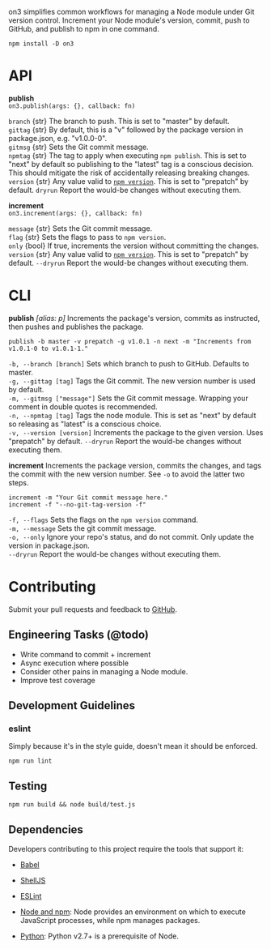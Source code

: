 on3 simplifies common workflows for managing a Node module under Git version control. Increment your Node module's version, commit, push to GitHub, and publish to npm in one command.

`npm install -D on3`

# API
**publish**  
`on3.publish(args: {}, callback: fn)`  

`branch` {str} The branch to push. This is set to "master" by default.  
`gittag` {str} By default, this is a "v" followed by the package version in package.json, e.g. "v1.0.0-0".  
`gitmsg` {str} Sets the Git commit message.  
`npmtag` {str} The tag to apply when executing `npm publish`. This is set to "next" by default so publishing to the "latest" tag is a conscious decision. This should mitigate the risk of accidentally releasing breaking changes.  
`version` {str} Any value valid to [`npm version`](https://docs.npmjs.com/cli/version). This is set to "prepatch" by default.
`dryrun` Report the would-be changes without executing them.

**increment**  
`on3.increment(args: {}, callback: fn)`  

`message` {str} Sets the Git commit message.  
`flag` {str} Sets the flags to pass to `npm version`.  
`only` {bool} If true, increments the version without committing the changes.  
`version` {str} Any value valid to [`npm version`](https://docs.npmjs.com/cli/version). This is set to "prepatch" by default.
`--dryrun` Report the would-be changes without executing them.

# CLI
**publish** _[alias: p]_ Increments the package's version, commits as instructed, then pushes and publishes the package.

  `publish -b master -v prepatch -g v1.0.1 -n next -m "Increments from v1.0.1-0 to v1.0.1-1."`

`-b, --branch [branch]` Sets which branch to push to GitHub. Defaults to master.  
`-g, --gittag [tag]` Tags the Git commit. The new version number is used by default.  
`-m, --gitmsg ["message"]` Sets the Git commit message. Wrapping your comment in double quotes is recommended.  
`-n, --npmtag [tag]` Tags the node module. This is set as "next" by default so releasing as "latest" is a conscious choice.  
`-v, --version [version]` Increments the package to the given version. Uses "prepatch" by default.
`--dryrun` Report the would-be changes without executing them.

**increment** Increments the package version, commits the changes, and tags the commit with the new version number. See `-o` to avoid the latter two steps.

  `increment -m "Your Git commit message here."`  
  `increment -f "--no-git-tag-version -f"`  

`-f, --flags` Sets the flags on the `npm version` command.  
`-m, --message` Sets the git commit message.  
`-o, --only` Ignore your repo's status, and do not commit. Only update the version in package.json.  
`--dryrun` Report the would-be changes without executing them.

# Contributing
Submit your pull requests and feedback to [GitHub](https://github.com/luzmcosta/on3/issues).

## Engineering Tasks (@todo)
- Write command to commit + increment
- Async execution where possible
- Consider other pains in managing a Node module. 
- Improve test coverage

## Development Guidelines

### eslint
Simply because it's in the style guide, doesn't mean it should be enforced.

`npm run lint`

## Testing
`npm run build && node build/test.js`

##  Dependencies
Developers contributing to this project require the tools that support it:

* [Babel](https://babeljs.io/)
* [ShellJS](https://www.npmjs.com/package/shelljs)

* [ESLint](http://eslint.org/)

* [Node and npm](http://nodejs.org/): Node provides an environment on which to execute JavaScript processes, while npm manages packages.
* [Python](https://www.python.org/): Python v2.7+ is a prerequisite of Node.
